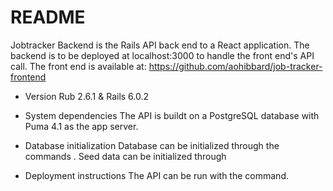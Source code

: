 # README

Jobtracker Backend is the Rails API back end to a React application. The backend is to be deployed at localhost:3000 to handle the front end's API call. The front end is available at: https://github.com/aohibbard/job-tracker-frontend

* Version
Rub 2.6.1 & Rails 6.0.2

* System dependencies
The API is buildt on a PostgreSQL database with Puma 4.1 as the app server.


* Database initialization
Database can be initialized through the commands <rails db:migrate>. Seed data can be initialized through <rails db:seed>

* Deployment instructions
The API can be run with the <rails s> command.

